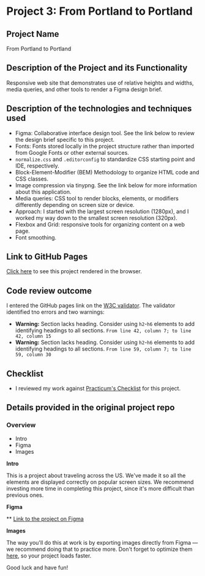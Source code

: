 # Project 3: From Portland to Portland

## Project Name
From Portland to Portland

## Description of the Project and its Functionality
Responsive web site that demonstrates use of relative heights and widths, media queries, and other tools to render a Figma design brief.

## Description of the technologies and techniques used
* Figma: Collaborative interface design tool. See the link below to review the design brief specific to this project.
* Fonts: Fonts stored locally in the project structure rather than imported from Google Fonts or other external sources.
* `normalize.css` and `.editorconfig` to standardize CSS starting point and IDE, respectively.
* Block-Element-Modifier (BEM) Methodology to organize HTML code and CSS classes.
* Image compression via tinypng. See the link below for more information about this application.
* Media queries: CSS tool to render blocks, elements, or modifiers differently depending on screen size or device.
* Approach: I started with the largest screen resolution (1280px), and I worked my way down to the smallest screen resolution (320px).
* Flexbox and Grid: responsive tools for organizing content on a web page.
* Font smoothing.

## Link to GitHub Pages
[Click here](https://ewotawa.github.io/web_project_3/) to see this project rendered in the browser.

## Code review outcome
I entered the GitHub pages link on the [W3C validator](https://validator.w3.org/nu/). The validator identified tno errors and two warnings:
* **Warning:** Section lacks heading. Consider using `h2`-`h6` elements to add identifying headings to all sections. `From line 42, column 7; to line 42, column 15`
* **Warning:** Section lacks heading. Consider using `h2`-`h6` elements to add identifying headings to all sections. `From line 59, column 7; to line 59, column 30`

## Checklist
* I reviewed my work against [Practicum's Checklist](https://code.s3.yandex.net/web-developer/checklists/checklist-3-en/index.html) for this project.

## Details provided in the original project repo

### Overview
* Intro
* Figma
* Images

**Intro**

This is a project about traveling across the US. We've made it so all the elements are displayed correctly on popular screen sizes. We recommend investing more time in completing this project, since it's more difficult than previous ones.

**Figma**

** [Link to the project on Figma](https://www.figma.com/file/AtbNbstbxWPcMqvF061V0R/Sprint-3%3A-From-Portland-to-Portland-%7C-desktop-%2B-mobile?node-id=0%3A1)

**Images**

The way you'll do this at work is by exporting images directly from Figma — we recommend doing that to practice more. Don't forget to optimize them [here](https://tinypng.com/), so your project loads faster.

Good luck and have fun!

